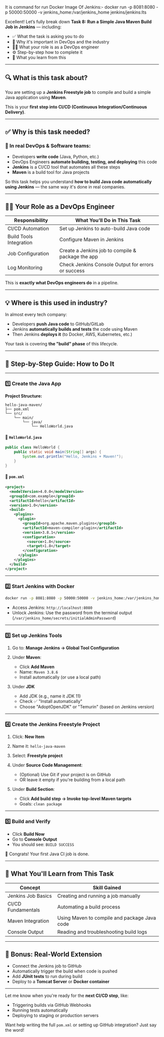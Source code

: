 It is command for run Docker Image Of Jenkins:- 
    docker run -p 8081:8080 -p 50000:50000 -v jenkins_home:/var/jenkins_home jenkins/jenkins:lts

Excellent! Let’s fully break down **Task 8: Run a Simple Java Maven Build Job in Jenkins** — including:

* ✅ What the task is asking you to do
* 🔧 Why it's important in DevOps and the industry
* 🧑‍💻 What your role is as a DevOps engineer
* ⚙️ Step-by-step how to complete it
* 🧠 What you learn from this

---

## 🔍 What is this task about?

You are setting up a **Jenkins Freestyle job** to compile and build a simple Java application using **Maven**.

This is your **first step into CI/CD (Continuous Integration/Continuous Delivery)**.

---

## ✅ Why is this task needed?

### 🧱 In real DevOps & Software teams:

* Developers **write code** (Java, Python, etc.)
* DevOps Engineers **automate building, testing, and deploying** this code
* **Jenkins** is a CI/CD tool that automates all these steps
* **Maven** is a build tool for Java projects

So this task helps you understand **how to build Java code automatically using Jenkins** — the same way it's done in real companies.

---

## 🧑‍💻 Your Role as a DevOps Engineer

| Responsibility          | What You’ll Do in This Task                        |
| ----------------------- | -------------------------------------------------- |
| CI/CD Automation        | Set up Jenkins to auto-build Java code             |
| Build Tools Integration | Configure Maven in Jenkins                         |
| Job Configuration       | Create a Jenkins job to compile & package the app  |
| Log Monitoring          | Check Jenkins Console Output for errors or success |

This is **exactly what DevOps engineers do** in a pipeline.

---

## 💡 Where is this used in industry?

In almost every tech company:

* Developers **push Java code** to GitHub/GitLab
* Jenkins **automatically builds and tests** the code using Maven
* Then Jenkins **deploys it** (to Docker, AWS, Kubernetes, etc.)

Your task is covering **the "build" phase** of this lifecycle.

---

## 🚀 Step-by-Step Guide: How to Do It

---

### 1️⃣ Create the Java App

**Project Structure:**

```
hello-java-maven/
├── pom.xml
└── src/
    └── main/
        └── java/
            └── HelloWorld.java
```

#### 🔹 `HelloWorld.java`

```java
public class HelloWorld {
    public static void main(String[] args) {
        System.out.println("Hello, Jenkins + Maven!");
    }
}
```

#### 🔹 `pom.xml`

```xml
<project>
  <modelVersion>4.0.0</modelVersion>
  <groupId>com.example</groupId>
  <artifactId>hello</artifactId>
  <version>1.0</version>
  <build>
    <plugins>
      <plugin>
        <groupId>org.apache.maven.plugins</groupId>
        <artifactId>maven-compiler-plugin</artifactId>
        <version>3.8.1</version>
        <configuration>
          <source>1.8</source>
          <target>1.8</target>
        </configuration>
      </plugin>
    </plugins>
  </build>
</project>
```

---

### 2️⃣ Start Jenkins with Docker

```bash
docker run -p 8081:8080 -p 50000:50000 -v jenkins_home:/var/jenkins_home jenkins/jenkins:lts
```

* Access Jenkins: `http://localhost:8080`
* Unlock Jenkins: Use the password from the terminal output (`/var/jenkins_home/secrets/initialAdminPassword`)

---

### 3️⃣ Set up Jenkins Tools

1. Go to: **Manage Jenkins → Global Tool Configuration**
2. Under **Maven**:

   * Click **Add Maven**
   * Name: `Maven 3.8.6`
   * Install automatically (or use a local path)
3. Under **JDK**
   
   * Add JDK (e.g., name it JDK 11)
   * Check ✅ "Install automatically"
   * Choose "AdoptOpenJDK" or "Temurin" (based on Jenkins version)
---

### 4️⃣ Create the Jenkins Freestyle Project

1. Click: **New Item**

2. Name it: `hello-java-maven`

3. Select: **Freestyle project**

4. Under **Source Code Management**:

   * (Optional) Use Git if your project is on GitHub
   * OR leave it empty if you're building from a local path

5. Under **Build Section**:

   * Click **Add build step → Invoke top-level Maven targets**
   * Goals: `clean package`

---

### 5️⃣ Build and Verify

* Click **Build Now**
* Go to **Console Output**
* You should see: `BUILD SUCCESS`

🎉 Congrats! Your first Java CI job is done.

---

## 🔎 What You'll Learn from This Task

| Concept            | Skill Gained                                 |
| ------------------ | -------------------------------------------- |
| Jenkins Job Basics | Creating and running a job manually          |
| CI/CD Fundamentals | Automating a build process                   |
| Maven Integration  | Using Maven to compile and package Java code |
| Console Output     | Reading and troubleshooting build logs       |

---

## 💼 Bonus: Real-World Extension

* Connect the Jenkins job to GitHub
* Automatically trigger the build when code is pushed
* Add **JUnit tests** to run during build
* Deploy to a **Tomcat Server** or **Docker container**

---

Let me know when you're ready for the **next CI/CD step**, like:

* Triggering builds via GitHub Webhooks
* Running tests automatically
* Deploying to staging or production servers

Want help writing the full `pom.xml` or setting up GitHub integration? Just say the word!

